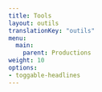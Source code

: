 ```yaml
---
title: Tools
layout: outils
translationKey: "outils"
menu:
  main:
    parent: Productions
weight: 10
options:
- toggable-headlines
---
```

